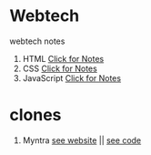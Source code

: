 # Webtech

webtech notes

1. HTML [Click for Notes](https://www.saketbhatnagar.in/html)
2. CSS [Click for Notes](https://www.saketbhatnagar.in/css)
3. JavaScript [Click for Notes](https://www.saketbhatnagar.in/js)

# clones

1. Myntra [see website](https://rahullkumr.github.io/webtech/) || [see code](https://github.com/Rahullkumr/webtech/tree/myntra_clone)
